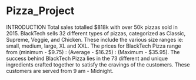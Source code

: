 # Pizza_Project
INTRODUCTION
Total sales totalled $818k with over 50k pizzas sold in 2015.
BlackTech sells 32 different types of pizzas, categorized as Classic, Supreme, Veggie, and Chicken. These include the various size ranges ie: small, medium, large, XL and XXL.
The prices for BlackTech Pizza range from (minimum - $9.75) : (Average - $16.25) : (Maximum - $35.95).
The success behind BlackTech Pizza lies in the 73 different and unique ingredients crafted together to satisfy the cravings of the customers. These customers are served from 9 am - Midnight.

